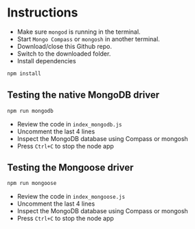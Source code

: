 # Instructions

- Make sure `mongod` is running in the terminal.
- Start `Mongo Compass` or `mongosh` in another terminal.
- Download/close this Github repo.
- Switch to the downloaded folder.
- Install dependencies

```bash
npm install
```

## Testing the native MongoDB driver

```bash
npm run mongodb
```

- Review the code in `index_mongodb.js`
- Uncomment the last 4 lines
- Inspect the MongoDB database using Compass or mongosh
- Press `Ctrl+C` to stop the node app

## Testing the Mongoose driver

```bash
npm run mongoose
```

- Review the code in `index_mongoose.js`
- Uncomment the last 4 lines
- Inspect the MongoDB database using Compass or mongosh
- Press `Ctrl+C` to stop the node app
